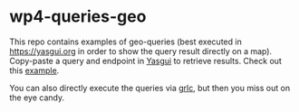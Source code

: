 # wp4-queries-geo
This repo contains examples of geo-queries (best executed in https://yasgui.org in order to show the query result directly on a map). Copy-paste a query and endpoint in [Yasgui](https://yasgui.org) to retrieve results. Check out this [example](https://api.druid.datalegend.net/s/Fu5WzdPHp).

You can also directly execute the queries via [grlc](http://grlc.io/api/CLARIAH/wp4-queries-geo/), but then you miss out on the eye candy.

